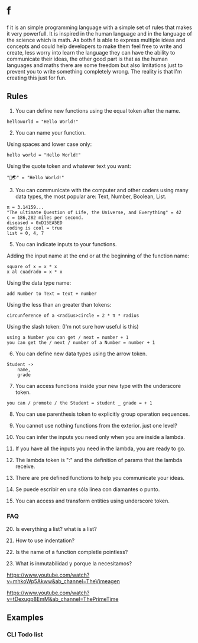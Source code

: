 # f
f it is an simple programming language with a simple set of rules that makes it very powerfulI.  It is inspired in the human language and in the language of the science which is math. As both f is able to express multiple ideas and concepts and could help developers to make them feel free to write and create, less worry into learn the language they can have the ability to communicate their ideas, the other good part is that as the human languages and maths there are some freedom but also limitations just to prevent you to write something completely wrong.
The reality is that I'm creating this just for fun.

## Rules

1. You can define new functions using the equal token after the name.

```
helloworld = "Hello World!"
```

2. You can name your function.

Using spaces and lower case only:

```
hello world = "Hello World!"
```

Using the quote token and whatever text you want:

```
"👋🌏" = "Hello World!"
```

3. You can communicate with the computer and other coders using many data types, the most popular are: Text, Number, Boolean, List.

```
π = 3.14159...
"The ultimate Question of Life, the Universe, and Everything" = 42
c = 186,282 miles per second.
diseased = 0xD15EA5ED
coding is cool = true
list = 0, 4, 7
```

5. You can indicate inputs to your functions.

Adding the input name at the end or at the beginning of the function name:

```
square of x = x * x
x al cuadrado = x * x
```

Using the data type name:

```
add Number to Text = text + number
```

Using the less than an greater than tokens:

```
circunference of a <radius>circle = 2 * π * radius
```

Using the slash token: (I'm not sure how useful is this)

```
using a Number you can get / next = number + 1
you can get the / next / number of a Number = number + 1
```


6. You can define new data types using the arrow token.

```
Student ->
    name,
    grade
```

7. You can access functions inside your new type with the underscore token.

```
you can / promote / the Student = student _ grade = + 1
```

8. You can use parenthesis token to explicitly group operation sequences.

9. You cannot use nothing functions from the exterior. just one level?

10. You can infer the inputs you need only when you are inside a lambda.

11. If you have all the inputs you need in the lambda, you are ready to go.

12. The lambda token is ":" and the definition of params that the lambda receive.

13. There are pre defined functions to help you communicate your ideas.

15. Se puede escribir en una sóla linea con diamantes o punto.

18. You can access and transform entities using underscore token.



### FAQ

20. Is everything a list? what is a list?

19. How to use indentation?

21. Is the name of a function completle pointless?

22. What is inmutabilidad y porque la necesitamos?

https://www.youtube.com/watch?v=mhkoWp5Akww&ab_channel=TheVimeagen


https://www.youtube.com/watch?v=tDexugp8EmM&ab_channel=ThePrimeTime


## Examples

### CLI Todo list


